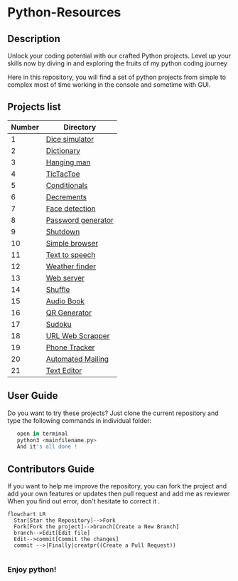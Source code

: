 # Python-Resources

## Description
 Unlock your coding potential with our crafted Python projects. Level up your skills now by diving in and exploring the fruits of my python coding journey 
 
 Here in this repository, you will find a set of python projects from simple to complex 
 most of time working in the console and sometime with GUI.
 
 ## Projects list
 
| Number | Directory |
|--------|------|
| 1      | [Dice simulator](https://github.com/victorpreston/Python-CodeNest/tree/master/0x01-Dice) |
| 2      | [Dictionary](https://github.com/victorpreston/Python-CodeNest/tree/master/0x02-Dictionary) |
| 3      | [Hanging man](https://github.com/victorpreston/Python-CodeNest/tree/master/0x03-HangingMan) |
| 4      | [TicTacToe](https://github.com/victorpreston/Python-CodeNest/tree/master/0x04-TicTacToe) |
| 5      | [Conditionals](https://github.com/victorpreston/Python-CodeNest/tree/master/0x05-Conditional) |
| 6      | [Decrements](https://github.com/victorpreston/Python-CodeNest/tree/master/0x06-Decrement) |
| 7      | [Face detection](https://github.com/victorpreston/Python-CodeNest/tree/master/0x07-Face_detection) |
| 8      | [Password generator](https://github.com/victorpreston/Python-CodeNest/tree/master/0x08-Passcode-generator) |
| 9      | [Shutdown](https://github.com/victorpreston/Python-CodeNest/tree/master/0x09-Shutdown) |
| 10     | [Simple browser](https://github.com/victorpreston/Python-CodeNest/tree/master/0x10-Simple-browser) |
| 11     | [Text to speech](https://github.com/victorpreston/Python-CodeNest/tree/master/0x11-Text-to-Speech) |
| 12     | [Weather finder](https://github.com/victorpreston/Python-CodeNest/tree/master/0x12-Weather-finder) |
| 13     | [Web server](https://github.com/victorpreston/Python-CodeNest/tree/master/0x13-Web_server) |
| 14     | [Shuffle](https://github.com/victorpreston/Python-CodeNest/tree/master/0x14-Shuffle) |
| 15     | [Audio Book](https://github.com/victorpreston/Python-CodeNest/tree/master/0x15-Audio-Book) |
| 16     | [QR Generator](https://github.com/victorpreston/Python-CodeNest/tree/master/0x16-QR-Generator) |
| 17     | [Sudoku](https://github.com/victorpreston/Python-CodeNest/tree/master/0x17-Sudoku) |
| 18     | [URL Web Scrapper](https://github.com/victorpreston/Python-CodeNest/tree/master/0x18-Url-Web-Scraper) |
| 19     | [Phone Tracker](https://github.com/victorpreston/Python-CodeNest/tree/master/0x19-Phone-Tracker) |
| 20     | [Automated Mailing](https://github.com/victorpreston/Python-CodeNest/tree/master/0x20-AutomatedMailing) |
| 21     | [Text Editor](https://github.com/victorpreston/Python-CodeNest/tree/master/0x21TextEditor) |


 
 ## User Guide 
 
   Do you want to try these projects? Just clone the current repository and type the following commands in individual folder:
```groovy   
   open in terminal
   python3 <mainfilename.py>
   And it's all done !
```
## Contributors Guide

  If you want to help me improve the repository, you can fork the project and add your own features or updates then pull request and add me as reviewer
  When you find out error, don't hesitate to correct it .
  ```mermaid
flowchart LR
    Star[Star the Repository]-->Fork
    Fork[Fork the project]-->branch[Create a New Branch]
    branch-->Edit[Edit file]
    Edit-->commit[Commit the changes]
    commit -->|Finally|creatpr((Create a Pull Request))
    
 ```

  
  
### Enjoy python!
